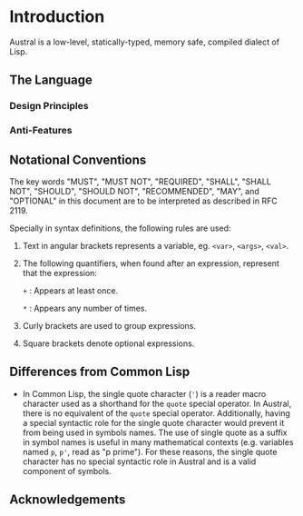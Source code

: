 # Introduction

Austral is a low-level, statically-typed, memory safe, compiled dialect of Lisp.

## The Language

### Design Principles

### Anti-Features

## Notational Conventions

The key words "MUST", "MUST NOT", "REQUIRED", "SHALL", "SHALL NOT", "SHOULD",
"SHOULD NOT", "RECOMMENDED", "MAY", and "OPTIONAL" in this document are to be
interpreted as described in RFC 2119.

Specially in syntax definitions, the following rules are used:

1. Text in angular brackets represents a variable, eg. `<var>`, `<args>`,
   `<val>`.

2. The following quantifiers, when found after an expression, represent that the
   expression:

    `+`
    : Appears at least once.

    `*`
    : Appears any number of times.

3. Curly brackets are used to group expressions.
4. Square brackets denote optional expressions.

## Differences from Common Lisp

- In Common Lisp, the single quote character (`'`) is a reader macro character
  used as a shorthand for the `quote` special operator. In Austral, there is no
  equivalent of the `quote` special operator. Additionally, having a special
  syntactic role for the single quote character would prevent it from being used
  in symbols names.  The use of single quote as a suffix in symbol names is
  useful in many mathematical contexts (e.g. variables named `p`, `p'`, read as
  "p prime"). For these reasons, the single quote character has no special
  syntactic role in Austral and is a valid component of symbols.

## Acknowledgements
